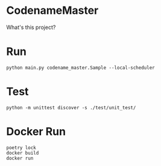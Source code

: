 # CodenameMaster

What's this project?


# Run

```
python main.py codename_master.Sample --local-scheduler
```

# Test

```
python -m unittest discover -s ./test/unit_test/
```


# Docker Run

```
poetry lock
docker build
docker run
```
